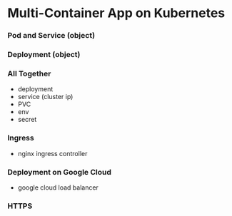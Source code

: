 # Multi-Container App on Kubernetes

### Pod and Service (object)

### Deployment (object)

### All Together

* deployment
* service (cluster ip)
* PVC
* env
* secret

### Ingress

* nginx ingress controller

### Deployment on Google Cloud

* google cloud load balancer

### HTTPS